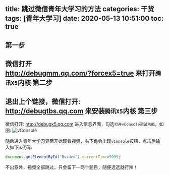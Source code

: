 title: 跳过微信青年大学习的方法
categories: 干货
tags: [青年大学习]
date: 2020-05-13 10:51:00
toc: true
---
第一步
---
微信打开  
http://debugmm.qq.com/?forcex5=true
来打开`腾讯X5`内核
第二步
---
退出上个链接，微信打开:  
http://debugtbs.qq.com
来安装`腾讯X5`内核
第三步
---
微信打开:
http://debugx5.qq.com
进入信息界面，勾选`打开vConsole调试功能`，如图:
![vConsole](https://pan.johnsonran.cn/AliDrive/Blog-IMG/qndxx/vconsole.jpg)

随后进入青年大学习界面开始观看视频，右下角会出现`vConsole`按钮，点击后输入如下js代码:
```JavaScript
document.getElementById('Bvideo').currentTime=9999;
```
不出意外，视频全部跳过，只会留下一两个题目，随便选选就行辣！